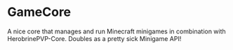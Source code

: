 # GameCore
A nice core that manages and run Minecraft minigames in combination with HerobrinePVP-Core. Doubles as a pretty sick Minigame API!
